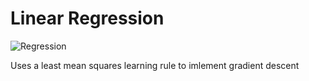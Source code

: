 # Linear Regression

![Regression]("readme.png")

Uses a least mean squares learning rule to imlement gradient descent